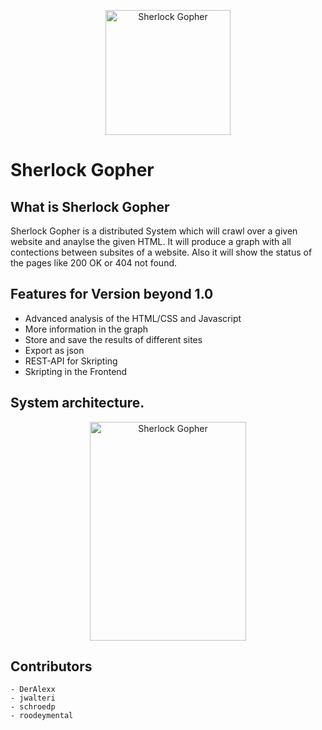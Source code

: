 <p align="center"><img alt="Sherlock Gopher" src="https://github.com/ob-algdatii-20ss/leistungsnachweis-dievierausrufezeichen/blob/develop/Images/sherlockgopher.png" width="200" height="200"></p>

# Sherlock Gopher

## What is Sherlock Gopher

Sherlock Gopher is a distributed System which will crawl over a given website and anaylse the given HTML. It will produce a graph with all contections between subsites of a website. Also it will show the status of the pages like 200 OK or 404 not found. 


## Features for Version beyond 1.0 
 - Advanced analysis of the HTML/CSS and Javascript
 - More information in the graph
 - Store and save the results of different sites
 - Export as json 
 - REST-API for Skripting 
 - Skripting in the Frontend

## System architecture.

<p align="center"><img alt="Sherlock Gopher" src="https://github.com/ob-algdatii-20ss/leistungsnachweis-dievierausrufezeichen/blob/develop/Images/4Ausrufezeichen-Page-1.png" width="250" height="350"></p>

## Contributors

    - DerAlexx
    - jwalteri
    - schroedp
    - roodeymental
